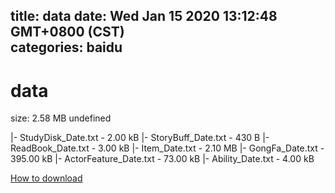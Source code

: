 
title: data
date: Wed Jan 15 2020 13:12:48 GMT+0800 (CST)    
categories: baidu
---

# data
size: 2.58 MB
 undefined
 
|- StudyDisk_Date.txt - 2.00 kB
|- StoryBuff_Date.txt - 430 B
|- ReadBook_Date.txt - 3.00 kB
|- Item_Date.txt - 2.10 MB
|- GongFa_Date.txt - 395.00 kB
|- ActorFeature_Date.txt - 73.00 kB
|- Ability_Date.txt - 4.00 kB

[How to download](https://bpcam.bemobtrk.com/go/2ceec3aa-1ca2-46d6-b9ff-aaa5c184517c?jno=296)
